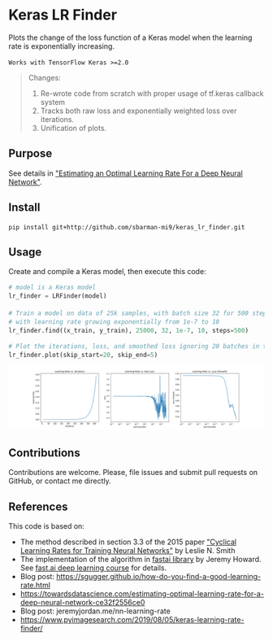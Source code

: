 # Keras LR Finder
Plots the change of the loss function of a Keras model when the learning rate is exponentially increasing.

`Works with TensorFlow Keras >=2.0`
>Changes: 
>1. Re-wrote code from scratch with proper usage of tf.keras callback system
>2. Tracks both raw loss and exponentially weighted loss over iterations.
>3. Unification of plots.

## Purpose
See details in ["Estimating an Optimal Learning Rate For a Deep Neural Network"](https://towardsdatascience.com/estimating-optimal-learning-rate-for-a-deep-neural-network-ce32f2556ce0).

## Install
```
pip install git+http://github.com/sbarman-mi9/keras_lr_finder.git
```
## Usage
Create and compile a Keras model, then execute this code:

```python
# model is a Keras model
lr_finder = LRFinder(model)

# Train a model on data of 25k samples, with batch size 32 for 500 steps (batch updates), 
# with learning rate growing exponentially from 1e-7 to 10
lr_finder.find((x_train, y_train), 25000, 32, 1e-7, 10, steps=500)
```

```python
# Plot the iterations, loss, and smoothed loss ignoring 20 batches in the beginning and 5 in the end
lr_finder.plot(skip_start=20, skip_end=5)
```

![Loss function](./examples/plot.png)

## Contributions
Contributions are welcome. Please, file issues and submit pull requests on GitHub, or contact me directly.

## References
This code is based on:
- The method described in section 3.3 of the 2015 paper ["Cyclical Learning Rates for Training Neural Networks"](https://arxiv.org/abs/1506.01186) by Leslie N. Smith
- The implementation of the algorithm in [fastai library](https://github.com/fastai/fastai) by Jeremy Howard. See [fast.ai deep learning course](http://course.fast.ai/) for details.
- Blog post: https://sgugger.github.io/how-do-you-find-a-good-learning-rate.html
- https://towardsdatascience.com/estimating-optimal-learning-rate-for-a-deep-neural-network-ce32f2556ce0
- Blog post: jeremyjordan.me/nn-learning-rate
- https://www.pyimagesearch.com/2019/08/05/keras-learning-rate-finder/

